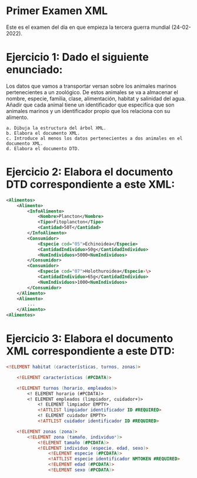 # Primer Examen XML

Este es el examen del día en que empieza la tercera guerra mundial (24-02-2022).

# Ejercicio 1: Dado el siguiente enunciado:

Los datos que vamos a transportar versan sobre los animales marinos pertenecientes a un zoológico.
De estos animales se va a almacenar el nombre, especie, familia, clase, alimentación, habitat y salinidad del agua.
Añadir que cada animal tiene un identificador que especifíca que son animales marinos y un identificador propio que los relaciona con su alimento.

    a. Dibuja la estructura del árbol XML.
    b. Elabora el documento XML.
    c. Introduce al menos los datos pertenecientes a dos animales en el documento XML.
    d. Elabora el documento DTD.

# Ejercicio 2: Elabora el documento DTD correspondiente a este XML:

```xml
<Alimentos>
    <Alimento>
        <InfoAlimento>
            <Nombre>Plancton</Nombre>
            <Tipo>Fitoplancton</Tipo>
            <Cantidad>50T</Cantidad>
        </InfoAlimento>
        <Consumidor>
            <Especie cod="05">Echinoidea</Especie>
            <CantidadIndividuo>50g</CantidadIndividuo>
            <NumIndividuos>5000<NumIndividuos>
        </Consumidor>
        <Consumidor>
            <Especie cod="07">Holothuroidea</Especie›\>
            <CantidadIndividuo>65g</CantidadIndividuo>
            <NumIndividuos>1000<NumIndividuos>
        </Consumidor>
    </Alimento>
    <Alimento>
        ...
    </Alimento>
<Alimentos>
```

# Ejercicio 3: Elabora el documento XML correspondiente a este DTD:

```dtd
<!ELEMENT habitat (características, turnos, zonas)>

    <!ELEMENT características (#PCDATA)>

    <!ELEMENT turnos (horario, empleados)>
        <! ELEMENT horario (#PCDATA)>
        <! ELEMENT empleados (limpiador, cuidador+)>
            <! ELEMENT limpiador EMPTY>
            <!ATTLIST limpiador identificador ID #REQUIRED>
            <! ELEMENT cuidador EMPTY>
            <!ATTLIST cuidador identificador ID #REQUIRED>

    <!ELEMENT zonas (zona)>
        <!ELEMENT zona (tamaño, individuo*)>
            <!ELEMENT tamaño (#PCDATA)>
            <!ELEMENT individuo (especie, edad, sexo)>
                <!ELEMENT especie (#PCDATA)>
                <!ATTLIST especie identificador NMTOKEN #REQUIRED>
                <!ELEMENT edad (#PCDATA)>
                <!ELEMENT sexo (#PCDATA)>
```